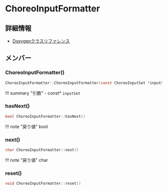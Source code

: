 # ChoreoInputFormatter



## 詳細情報

- [Doxygenクラスリファレンス](https://lang-ship.com/reference/Arduino/latest/class_choreo_input_formatter.html)

## メンバー

### ChoreoInputFormatter()



```c
ChoreoInputFormatter::ChoreoInputFormatter(const ChoreoInputSet *inputSet)
```

!!! summary "引数"
	- const* `inputSet` 



### hasNext()



```c
bool ChoreoInputFormatter::hasNext()
```

!!! note "戻り値"
	bool



### next()



```c
char ChoreoInputFormatter::next()
```

!!! note "戻り値"
	char



### reset()



```c
void ChoreoInputFormatter::reset()
```



